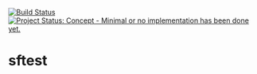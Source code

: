 
[![Build Status](https://travis-ci.org/mpadge/sftest.svg)](https://travis-ci.org/mpadge/sftest) 
[![Project Status: Concept - Minimal or no implementation has been done yet.](http://www.repostatus.org/badges/0.1.0/concept.svg)](http://www.repostatus.org/#concept)

# sftest 

